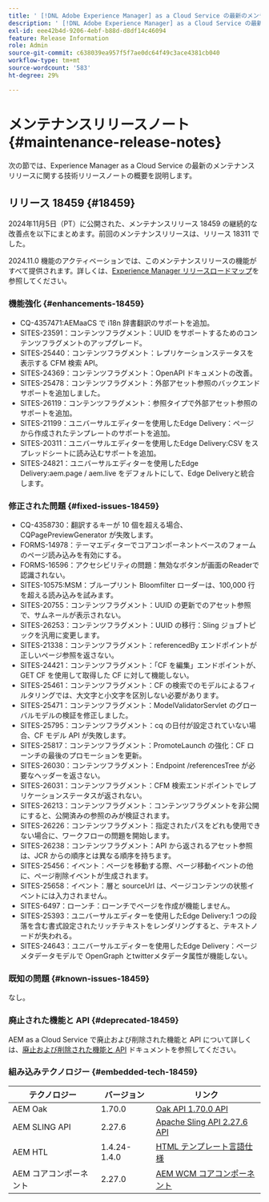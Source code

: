 ```yaml
---
title: ' [!DNL Adobe Experience Manager] as a Cloud Service の最新のメンテナンスリリースノート。'
description: ' [!DNL Adobe Experience Manager] as a Cloud Service の最新のメンテナンスリリースノート。'
exl-id: eee42b4d-9206-4ebf-b88d-d8df14c46094
feature: Release Information
role: Admin
source-git-commit: c638039ea957f5f7ae0dc64f49c3ace4381cb040
workflow-type: tm+mt
source-wordcount: '583'
ht-degree: 29%

---
```



# メンテナンスリリースノート {#maintenance-release-notes}

次の節では、Experience Manager as a Cloud Service の最新のメンテナンスリリースに関する技術リリースノートの概要を説明します。

## リリース 18459 {#18459}

2024年11月5日（PT）に公開された、メンテナンスリリース 18459 の継続的な改善点を以下にまとめます。前回のメンテナンスリリースは、リリース 18311 でした。

2024.11.0 機能のアクティベーションでは、このメンテナンスリリースの機能がすべて提供されます。詳しくは、[Experience Manager リリースロードマップ](https://experienceleague.adobe.com/ja/docs/experience-manager-release-information/aem-release-updates/update-releases-roadmap)を参照してください。

### 機能強化 {#enhancements-18459}

* CQ-4357471:AEMaaCS で i18n 辞書翻訳のサポートを追加。
* SITES-23591：コンテンツフラグメント：UUID をサポートするためのコンテンツフラグメントのアップグレード。
* SITES-25440：コンテンツフラグメント：レプリケーションステータスを表示する CFM 検索 API。
* SITES-24369：コンテンツフラグメント：OpenAPI ドキュメントの改善。
* SITES-25478：コンテンツフラグメント：外部アセット参照のバックエンドサポートを追加しました。
* SITES-26119：コンテンツフラグメント：参照タイプで外部アセット参照のサポートを追加。
* SITES-21199：ユニバーサルエディターを使用したEdge Delivery：ページから作成されたテンプレートのサポートを追加。
* SITES-20311：ユニバーサルエディターを使用したEdge Delivery:CSV をスプレッドシートに読み込むサポートを追加。
* SITES-24821：ユニバーサルエディターを使用したEdge Delivery:aem.page / aem.live をデフォルトにして、Edge Deliveryと統合します。

### 修正された問題 {#fixed-issues-18459}

* CQ-4358730：翻訳するキーが 10 個を超える場合、CQPagePreviewGenerator が失敗します。
* FORMS-14978：テーマエディターでコアコンポーネントベースのフォームのページ読み込みを有効にする。
* FORMS-16596：アクセシビリティの問題：無効なボタンが画面のReaderで認識されない。
* SITES-10575:MSM：ブループリント Bloomfilter ローダーは、100,000 行を超える読み込みを試みます。
* SITES-20755：コンテンツフラグメント：UUID の更新でのアセット参照で、サムネールが表示されない。
* SITES-26253：コンテンツフラグメント：UUID の移行：Sling ジョブトピックを汎用に変更します。
* SITES-21338：コンテンツフラグメント：referencedBy エンドポイントが正しいページ参照を返さない。
* SITES-24421：コンテンツフラグメント：「CF を編集」エンドポイントが、GET CF を使用して取得した CF に対して機能しない。
* SITES-25461：コンテンツフラグメント：CF の検索でのモデルによるフィルタリングでは、大文字と小文字を区別しない必要があります。
* SITES-25471：コンテンツフラグメント：ModelValidatorServlet のグローバルモデルの検証を修正しました。
* SITES-25795：コンテンツフラグメント：cq の日付が設定されていない場合、CF モデル API が失敗します。
* SITES-25817：コンテンツフラグメント：PromoteLaunch の強化：CF ローンチの最後のプロモーションを更新。
* SITES-26030：コンテンツフラグメント：Endpoint /referencesTree が必要なヘッダーを返さない。
* SITES-26031：コンテンツフラグメント：CFM 検索エンドポイントでレプリケーションステータスが返されない。
* SITES-26213：コンテンツフラグメント：コンテンツフラグメントを非公開にすると、公開済みの参照のみが検証されます。
* SITES-26226：コンテンツフラグメント：指定されたパスをどれも使用できない場合に、ワークフローの問題を開始します。
* SITES-26238：コンテンツフラグメント：API から返されるアセット参照は、JCR からの順序とは異なる順序を持ちます。
* SITES-25456：イベント：ページを移動する際、ページ移動イベントの他に、ページ削除イベントが生成されます。
* SITES-25658：イベント：層と sourceUrl は、ページコンテンツの状態イベントには入力されません。
* SITES-6497：ローンチ：ローンチでページを作成が機能しません。
* SITES-25393：ユニバーサルエディターを使用したEdge Delivery:1 つの段落を含む書式設定されたリッチテキストをレンダリングすると、テキストノードが失われる。
* SITES-24643：ユニバーサルエディターを使用したEdge Delivery：ページメタデータモデルで OpenGraph とtwitterメタデータ属性が機能しない。

### 既知の問題 {#known-issues-18459}

なし。

### 廃止された機能と API {#deprecated-18459}

AEM as a Cloud Service で廃止および削除された機能と API について詳しくは、[廃止および削除された機能と API](/help/release-notes/deprecated-removed-features.md) ドキュメントを参照してください。

### 組み込みテクノロジー {#embedded-tech-18459}

| テクノロジー | バージョン | リンク |
|---|---|---|
| AEM Oak | 1.70.0 | [Oak API 1.70.0 API](https://www.javadoc.io/doc/org.apache.jackrabbit/oak-api/1.70.0/index.html) |
| AEM SLING API | 2.27.6 | [Apache Sling API 2.27.6 API](https://www.javadoc.io/doc/org.apache.sling/org.apache.sling.api/latest/index.html) |
| AEM HTL | 1.4.24-1.4.0 | [HTML テンプレート言語仕様](https://github.com/adobe/htl-spec) |
| AEM コアコンポーネント | 2.27.0 | [AEM WCM コアコンポーネント](https://github.com/adobe/aem-core-wcm-components) |
